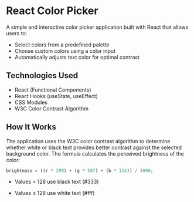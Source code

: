 # React Color Picker

A simple and interactive color picker application built with React that allows users to:
- Select colors from a predefined palette
- Choose custom colors using a color input
- Automatically adjusts text color for optimal contrast


## Technologies Used

- React (Functional Components)
- React Hooks (useState, useEffect)
- CSS Modules
- W3C Color Contrast Algorithm

## How It Works

The application uses the W3C color contrast algorithm to determine whether white or black text provides better contrast against the selected background color. The formula calculates the perceived brightness of the color:

``` javascript
brightness = ((r * 299) + (g * 587) + (b * 114)) / 1000;
```

- Values > 128 use black text (#333)

- Values ≤ 128 use white text (#fff)